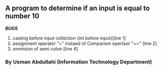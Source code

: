## A program to determine if an input is equal to number 10

**_BUGS_**

1. casting before input collection {int before input}[line 1]
2. assignment operator "=" instaed of Comparism opertaor "==" [line 2]
3. ommision of semi colon [line 4]

### By Usman Abdullahi (Information Technology Department)
